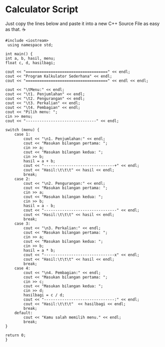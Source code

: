 # Calculator Script

Just copy the lines below and paste it into a new C++ Source File
as easy as that. :coffee:





    #include <iostream>
     using namespace std;

    int main() {
    int a, b, hasil, menu;
    float c, d, hasilbagi;

    cout << "====================================" << endl;
    cout << "Program Kalkulator Sederhana" << endl;
    cout << "====================================" << endl << endl;

    cout << "\tMenu:" << endl;
    cout << "\t1. Penjumlahan" << endl;
    cout << "\t2. Pengurangan" << endl;
    cout << "\t3. Perkalian" << endl;
    cout << "\t4. Pembagian" << endl;
    cout << "Pilih menu: ";
    cin >> menu;
    cout << "-------------------------------" << endl;

    switch (menu) {
        case 1:
            cout << "\n1. Penjumlahan:" << endl;
            cout << "Masukan bilangan pertama: ";
            cin >> a;
            cout << "Masukan bilangan kedua: ";
            cin >> b;
            hasil = a + b;
            cout << "-------------------------------+" << endl;
            cout << "Hasil:\t\t\t" << hasil << endl;
            break;
        case 2:
            cout << "\n2. Pengurangan:" << endl;
            cout << "Masukan bilangan pertama: ";
            cin >> a;
            cout << "Masukan bilangan kedua: ";
            cin >> b;
            hasil = a - b;
            cout << "--------------------------------" << endl;
            cout << "Hasil:\t\t\t" << hasil << endl;
            break;
        case 3:
            cout << "\n3. Perkalian:" << endl;
            cout << "Masukan bilangan pertama: ";
            cin >> a;
            cout << "Masukan bilangan kedua: ";
            cin >> b;
            hasil = a * b;
            cout << "-------------------------------x" << endl;
            cout << "Hasil:\t\t\t" << hasil << endl;
            break;
        case 4:
            cout << "\n4. Pembagian:" << endl;
            cout << "Masukan bilangan pertama: ";
            cin >> c;
            cout << "Masukan bilangan kedua: ";
            cin >> d;
            hasilbagi = c / d;
            cout << "-------------------------------:" << endl;
            cout << "Hasil:\t\t\t"  << hasilbagi << endl;
            break;
        default:
            cout << "Kamu salah memilih menu." << endl;
            break;
    }

    return 0;
    }

